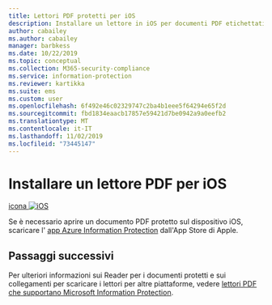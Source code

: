 ```yaml
---
title: Lettori PDF protetti per iOS
description: Installare un lettore in iOS per documenti PDF etichettati per la classificazione e la protezione
author: cabailey
ms.author: cabailey
manager: barbkess
ms.date: 10/22/2019
ms.topic: conceptual
ms.collection: M365-security-compliance
ms.service: information-protection
ms.reviewer: kartikka
ms.suite: ems
ms.custom: user
ms.openlocfilehash: 6f492e46c02329747c2ba4b1eee5f64294e65f2d
ms.sourcegitcommit: fbd1834eaacb17857e59421d7be0942a9a0eefb2
ms.translationtype: MT
ms.contentlocale: it-IT
ms.lasthandoff: 11/02/2019
ms.locfileid: "73445147"
---
```

# <a name="install-a-pdf-reader-for-ios"></a>Installare un lettore PDF per iOS

[icona ![iOS](../media/develop/ios-icon.png)](https://go.microsoft.com/fwlink/?LinkId=325338)

Se è necessario aprire un documento PDF protetto sul dispositivo iOS, scaricare l' [app Azure Information Protection](https://go.microsoft.com/fwlink/?LinkId=325338) dall'App Store di Apple.

## <a name="next-steps"></a>Passaggi successivi

Per ulteriori informazioni sui Reader per i documenti protetti e sui collegamenti per scaricare i lettori per altre piattaforme, vedere [lettori PDF che supportano Microsoft Information Protection](protected-pdf-readers.md).

